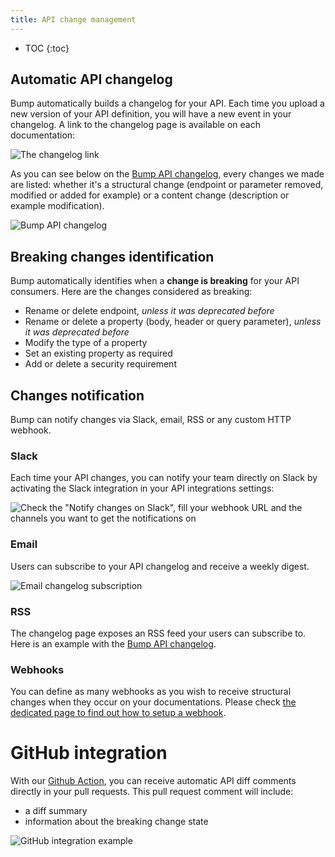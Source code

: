 ```yaml
---
title: API change management
---
```


- TOC
{:toc}

## Automatic API changelog

Bump automatically builds a changelog for your API. Each time you upload a new version of your API definition, you will have a new event in your changelog. A link to the changelog page is available on each documentation:

![The changelog link](/images/help/changelog-link-dark.png)

As you can see below on the [Bump API changelog](https://developers.bump.sh/changes), every changes we made are listed: whether it's a structural change (endpoint or parameter removed, modified or added for example) or a content change (description or example modification).

![Bump API changelog](/images/help/changelog.png)

## Breaking changes identification

Bump automatically identifies when a **change is breaking** for your API consumers. Here are the changes considered as breaking:

- Rename or delete endpoint, _unless it was deprecated before_
- Rename or delete a property (body, header or query parameter), _unless it was deprecated before_
- Modify the type of a property
- Set an existing property as required
- Add or delete a security requirement

## Changes notification

Bump can notify changes via Slack, email, RSS or any custom HTTP webhook.

### Slack

Each time your API changes, you can notify your team directly on Slack by activating the Slack integration in your API integrations settings:

![Check the "Notify changes on Slack", fill your webhook URL and the channels you want to get the notifications on](/images/help/legacy/twaSpSvrbHghRTMKtqa2.png)

### Email

Users can subscribe to your API changelog and receive a weekly digest.

![Email changelog subscription](/images/help/legacy/8S2a0sPvEPpUkg6J6LMS.png)

### RSS

The changelog page exposes an RSS feed your users can subscribe to. Here is an example with the [Bump API changelog](https://developers.bump.sh/changes.rss).

### Webhooks

You can define as many webhooks as you wish to receive structural changes when they occur on your documentations. Please check [the dedicated page to find out how to setup a webhook](webhooks).

# GitHub integration

With our [Github Action](../continuous-integration/github-actions), you can receive automatic API diff comments directly in your pull requests. This pull request comment will include:

- a diff summary
- information about the breaking change state

![GitHub integration example](/images/help/github-api-diff.svg)
